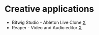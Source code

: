 # Creative applications

 - Bitwig Studio - Ableton Live Clone [X](https://www.bitwig.com/)
 - Reaper - Video and Audio editor [X](https://www.reaper.fm/download.php)